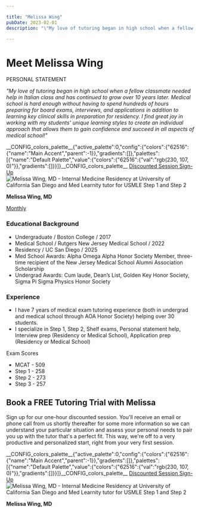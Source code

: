 ```yaml
---

title: "Melissa Wing"
pubDate: 2023-02-01
description: "\"My love of tutoring began in high school when a fellow classmate needed help in Italian class and has continued to grow over 10 years later. Medical schoo"

---
```



# Meet Melissa Wing

PERSONAL STATEMENT

_"My love of tutoring began in high school when a fellow classmate needed help in Italian class and has continued to grow over 10 years later. Medical school is hard enough without having to spend hundreds of hours preparing for board exams, interviews, and applications in addition to learning key clinical skills in preparation for residency. I find great joy in working with my students' unique learning styles to create an individual approach that allows them to gain confidence and succeed in all aspects of medical school!"_

\_\_CONFIG\_colors\_palette\_\_{"active\_palette":0,"config":{"colors":{"62516":{"name":"Main Accent","parent":-1}},"gradients":\[\]},"palettes":\[{"name":"Default Palette","value":{"colors":{"62516":{"val":"rgb(230, 107, 0)"}},"gradients":\[\]}}\]}\_\_CONFIG\_colors\_palette\_\_ [Discounted Session Sign-Up](/purchase-discounted-session/) ![Melissa Wing, MD - Internal Medicine Residency at University of California San Diego and Med Learnity tutor for USMLE Step 1 and Step 2](https://i2xfwztd2ksbegse.public.blob.vercel-storage.com/wp/2022/08/Melissa-Wing.webp "Melissa Wing")

**Melissa Wing, MD**

[Monthly](#)

### Educational Background

- Undergraduate / Boston College / 2017
- Medical School / Rutgers New Jersey Medical School / 2022
- Residency / UC San Diego / 2025
- Med School Awards: Alpha Omega Alpha Honor Society Member, three-time recipient of the New Jersey Medical School Alumni Association Scholarship
- Undergrad Awards: Cum laude, Dean’s List, Golden Key Honor Society, Sigma Pi Sigma Physics Honor Society

### Experience

- I have 7 years of medical exam tutoring experience (both in undergrad and medical school through AOA Honor Society) helping over 30 students.
- I specialize in Step 1, Step 2, Shelf exams, Personal statement help, Interview prep (Residency or Medical School), Application prep (Residency or Medical School)

Exam Scores

- MCAT - 509
- Step 1 - 258
- Step 2 - 273
- Step 3 - 257

## Book a FREE Tutoring Trial with Melissa

Sign up for our one-hour discounted session. You'll receive an email or phone call from us shortly thereafter for some more information so we can understand your particular situation and assess your personal needs to pair you up with the tutor that's a perfect fit. This way, we're off to a very productive and personalized start, right from your very first session.

\_\_CONFIG\_colors\_palette\_\_{"active\_palette":0,"config":{"colors":{"62516":{"name":"Main Accent","parent":-1}},"gradients":\[\]},"palettes":\[{"name":"Default Palette","value":{"colors":{"62516":{"val":"rgb(230, 107, 0)"}},"gradients":\[\]}}\]}\_\_CONFIG\_colors\_palette\_\_ [Discounted Session Sign-Up](/purchase-discounted-session/) ![Melissa Wing, MD - Internal Medicine Residency at University of California San Diego and Med Learnity tutor for USMLE Step 1 and Step 2](https://i2xfwztd2ksbegse.public.blob.vercel-storage.com/wp/2022/08/Melissa-Wing.webp "Melissa Wing")

**Melissa Wing, MD**
